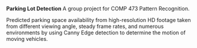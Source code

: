 **Parking Lot Detection**
A group project for COMP 473 Pattern Recognition.

 Predicted parking space availability from high-resolution HD footage taken from different
 viewing angle, steady frame rates, and numerous environments by using Canny Edge detection to determine the motion of moving vehicles. 
